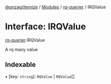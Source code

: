 [@onzag/itemize](../README.md) / [Modules](../modules.md) / [rq-querier](../modules/rq_querier.md) / IRQValue

# Interface: IRQValue

[rq-querier](../modules/rq_querier.md).IRQValue

A rq many value

## Indexable

▪ [key: `string`]: `RQValue` \| `RQValue`[]
